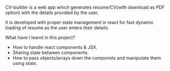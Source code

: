 CV-builder is a web app which generates resume/CV(with download as PDF option) with the details provided by the user.

It is developed with proper state management in react for fast dynamic loading of resume as the user enters their details.

What have I learnt in this project?

  - How to handle react components & JSX.
  - Sharing state between components.
  - How to pass objects/arrays down the componets and manipulate them using state.
